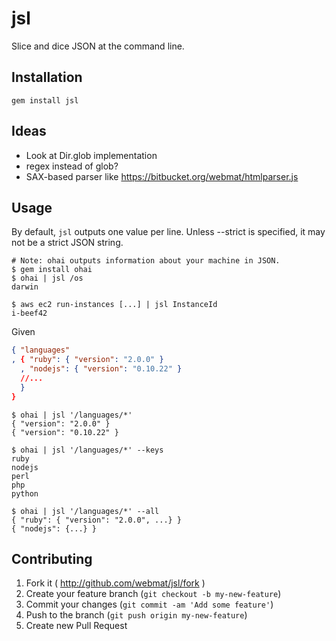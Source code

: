 # jsl

Slice and dice JSON at the command line.

## Installation

    gem install jsl

## Ideas

- Look at Dir.glob implementation
- regex instead of glob?
- SAX-based parser like https://bitbucket.org/webmat/htmlparser.js

## Usage

By default, `jsl` outputs one value per line. Unless --strict is specified,
it may not be a strict JSON string.

    # Note: ohai outputs information about your machine in JSON.
    $ gem install ohai
    $ ohai | jsl /os
    darwin

    $ aws ec2 run-instances [...] | jsl InstanceId
    i-beef42

Given

```JSON
{ "languages"
, { "ruby": { "version": "2.0.0" }
  , "nodejs": { "version": "0.10.22" }
  //...
  }
}
```

    $ ohai | jsl '/languages/*'
    { "version": "2.0.0" }
    { "version": "0.10.22" }

    $ ohai | jsl '/languages/*' --keys
    ruby
    nodejs
    perl
    php
    python

    $ ohai | jsl '/languages/*' --all
    { "ruby": { "version": "2.0.0", ...} }
    { "nodejs": {...} }

## Contributing

1. Fork it ( http://github.com/webmat/jsl/fork )
2. Create your feature branch (`git checkout -b my-new-feature`)
3. Commit your changes (`git commit -am 'Add some feature'`)
4. Push to the branch (`git push origin my-new-feature`)
5. Create new Pull Request

